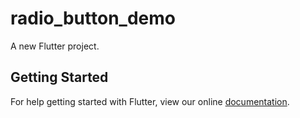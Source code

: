 # radio_button_demo

A new Flutter project.

## Getting Started

For help getting started with Flutter, view our online
[documentation](https://flutter.io/).
